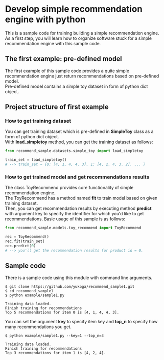 # Develop simple recommendation engine with python 
This is a sample code for training building a simple recommendation engine.  
As a first step, you will learn how to organize software stuck for a simple recommendation engine with this sample code.  


## The first example: pre-defined model  
The first example of this sample code provides a quite simple recommendation engine 
just return recommendations based on pre-defined model.  
Pre-defined model contains a simple toy dataset in form of python dict object.  


## Project structure of first example
### How to get training dataset  
You can get training dataset which is pre-defined in **SimpleToy** class as a form 
of python dict object.  
With **load_simpletoy** method, you can get the training dataset as follows:

```python
from recommend_sample.datasets.simple_toy import load_simpletoy

train_set = load_simpletoy()
# --> train_set = {0: [4, 1, 4, 4, 3], 1: [4, 2, 4, 3, 2], ... }

```   

### How to get trained model and get recommendations results
The class ToyRecommend provides core functionality of 
simple recommendation engine.  
The ToyRecommend has a method named **fit** to train model based on 
given training dataset.  
Then, you can get recommendation results by executing method **predict** with 
argument key to specify the identifier for which you'd like to get recommendations.
Basic usage of this sample is as follows:  

```python
from recommend_sample.models.toy_recommend import ToyRecommend

rec = ToyRecommend()
rec.fit(train_set)
rec.predict(0)
# --> you'll get the recommendation results for product id = 0.

```


## Sample code
There is a sample code using this module 
with command line arguments.  

```commandline
$ git clone https://github.com/yukoga/recommend_sample1.git
$ cd recommend_sample1
$ python example/sample1.py 

Training data loaded.
Finish training for recommendations
Top 5 recommendations for item 0 is [4, 1, 4, 4, 3].  
```  

You can set the argument **key** to specify item key 
and **top_n** to specify how many recommendations you get.

```commandline
$ python example/sample1.py --key=1 --top_n=3

Training data loaded.
Finish training for recommendations
Top 3 recommendations for item 1 is [4, 2, 4].  
```  

